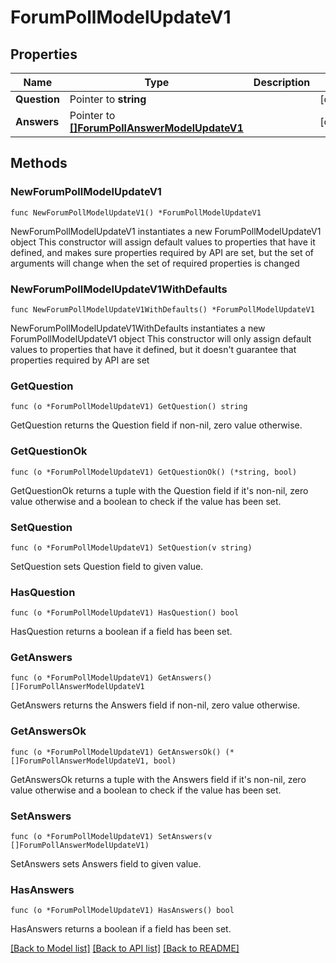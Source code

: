 # ForumPollModelUpdateV1

## Properties

Name | Type | Description | Notes
------------ | ------------- | ------------- | -------------
**Question** | Pointer to **string** |  | [optional] 
**Answers** | Pointer to [**[]ForumPollAnswerModelUpdateV1**](ForumPollAnswerModelUpdateV1.md) |  | [optional] 

## Methods

### NewForumPollModelUpdateV1

`func NewForumPollModelUpdateV1() *ForumPollModelUpdateV1`

NewForumPollModelUpdateV1 instantiates a new ForumPollModelUpdateV1 object
This constructor will assign default values to properties that have it defined,
and makes sure properties required by API are set, but the set of arguments
will change when the set of required properties is changed

### NewForumPollModelUpdateV1WithDefaults

`func NewForumPollModelUpdateV1WithDefaults() *ForumPollModelUpdateV1`

NewForumPollModelUpdateV1WithDefaults instantiates a new ForumPollModelUpdateV1 object
This constructor will only assign default values to properties that have it defined,
but it doesn't guarantee that properties required by API are set

### GetQuestion

`func (o *ForumPollModelUpdateV1) GetQuestion() string`

GetQuestion returns the Question field if non-nil, zero value otherwise.

### GetQuestionOk

`func (o *ForumPollModelUpdateV1) GetQuestionOk() (*string, bool)`

GetQuestionOk returns a tuple with the Question field if it's non-nil, zero value otherwise
and a boolean to check if the value has been set.

### SetQuestion

`func (o *ForumPollModelUpdateV1) SetQuestion(v string)`

SetQuestion sets Question field to given value.

### HasQuestion

`func (o *ForumPollModelUpdateV1) HasQuestion() bool`

HasQuestion returns a boolean if a field has been set.

### GetAnswers

`func (o *ForumPollModelUpdateV1) GetAnswers() []ForumPollAnswerModelUpdateV1`

GetAnswers returns the Answers field if non-nil, zero value otherwise.

### GetAnswersOk

`func (o *ForumPollModelUpdateV1) GetAnswersOk() (*[]ForumPollAnswerModelUpdateV1, bool)`

GetAnswersOk returns a tuple with the Answers field if it's non-nil, zero value otherwise
and a boolean to check if the value has been set.

### SetAnswers

`func (o *ForumPollModelUpdateV1) SetAnswers(v []ForumPollAnswerModelUpdateV1)`

SetAnswers sets Answers field to given value.

### HasAnswers

`func (o *ForumPollModelUpdateV1) HasAnswers() bool`

HasAnswers returns a boolean if a field has been set.


[[Back to Model list]](../README.md#documentation-for-models) [[Back to API list]](../README.md#documentation-for-api-endpoints) [[Back to README]](../README.md)



